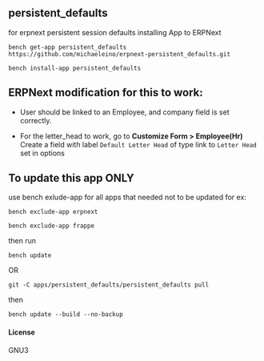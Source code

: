 ## persistent_defaults

for erpnext persistent session defaults
installing App to ERPNext

`bench get-app persistent_defaults https://github.com/michaeleino/erpnext-persistent_defaults.git`

`bench install-app persistent_defaults`

## ERPNext modification for this to work:
  - User should be linked to an Employee, and company field is set correctly.

  - For the letter_head to work, go to  **Customize Form > Employee(Hr)**  
  Create a field with label `Default Letter Head` of type link to `Letter Head` set in options

## To update this app ONLY
use bench exlude-app for all apps that needed not to be updated for ex:

   `bench exclude-app erpnext`

   `bench exclude-app frappe`

then run

`bench update`

OR

`git -C apps/persistent_defaults/persistent_defaults pull`

then

`bench update --build --no-backup`

#### License

GNU3
